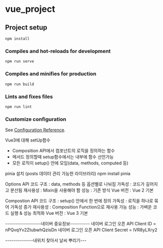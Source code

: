 # vue_project

## Project setup

```
npm install
```

### Compiles and hot-reloads for development

```
npm run serve
```

### Compiles and minifies for production

```
npm run build
```

### Lints and fixes files

```
npm run lint
```

### Customize configuration

See [Configuration Reference](https://cli.vuejs.org/config/).

Vue3에 대해
setUp함수

- Composition API에서 컴포넌트의 로직을 정의하는 함수
- 메서드 정의할때 setup함수에서는 내부에 함수 선언가능
- 모든 로직이 setup() 안에 모임(data, methods, computed 등)

pinia 설치 (posts 데이터 관리 가능한 라이브러리)
npm install pinia

Options API
코드 구조 : data, methods 등 옵션별로 나눠짐
가독성 : 코드가 길어지고 분산됨
재사용성 : Mixin을 사용해야 함
성능 : 기존 방식
Vue 버전 : Vue 2 기본

Compostion API
코드 구조 : setup() 안에서 한 번에 정의
가독성 : 로직을 하나로 묶어 가독성 증가
재사용성 : Composition Function으로 재사용 가능
성능 : 가벼운 코드 실행 & 성능 최적화
Vue 버전 : Vue 3 기본

------------------네이버 중요정보----------
네이버 로그인 오픈 API Client ID = nPQvqYv2ZtubwhQzisDn
네이버 로그인 오픈 API Client Secret = lVR8yLXry2

--------------내위치 찾아서 날씨 뿌리기---
